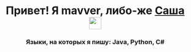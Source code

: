 <h1 align="center">Привет! Я mavver, либо-же <a href="https://daniilshat.ru/" target="_blank">Саша</a> 
<img src="https://github.com/thisismavver/thisismavver/blob/main/images/main_image.jpg" height="32"/></h1>
<h3 align="center">Языки, на которых я пишу: <bold>Java, Python, C#</bold></h3>
